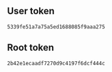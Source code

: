 ## User token
```
5339fe51a7a75a5ed1688085f9aaa275
```

## Root token
```
2b42e1ecaadf7270d9c4197f6dcf444c
```
